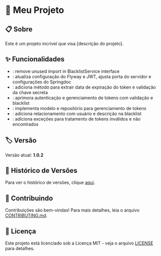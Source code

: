 # 📘 Meu Projeto
## 📋 Sobre
Este é um projeto incrível que visa [descrição do projeto].

## ✨ Funcionalidades
* : remove unused import in BlacklistService interface
* : atualiza configuração do Flyway e JWT, ajusta porta do servidor e configurações do Springdoc
* : adiciona método para extrair data de expiração do token e validação da chave secreta
* : aprimora autenticação e gerenciamento de tokens com validação e blacklist
* : implementa modelo e repositório para gerenciamento de tokens
* : adiciona relacionamento com usuário e descrição na blacklist
* : adiciona exceções para tratamento de tokens inválidos e não encontrados

## 🏷️ Versão
Versão atual: **1.0.2**

## 📝 Histórico de Versões
Para ver o histórico de versões, clique [aqui](CHANGELOG.md).

## 👥 Contribuindo
Contribuições são bem-vindas! Para mais detalhes, leia o arquivo [CONTRIBUTING.md](CONTRIBUTING.md).

## 📄 Licença
Este projeto está licenciado sob a Licença MIT - veja o arquivo [LICENSE](LICENSE) para detalhes.
